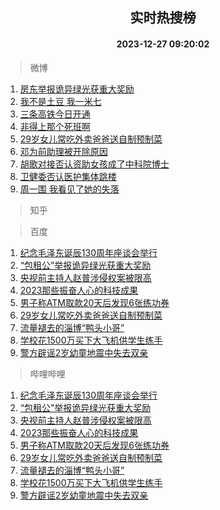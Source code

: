 <div align="center"><h2>实时热搜榜</h2><h4>2023-12-27 09:20:02</h4></div>

> 微博  

1. [房东举报诡异绿光获重大奖励](https://s.weibo.com/weibo?q=%23%E6%88%BF%E4%B8%9C%E4%B8%BE%E6%8A%A5%E8%AF%A1%E5%BC%82%E7%BB%BF%E5%85%89%E8%8E%B7%E9%87%8D%E5%A4%A7%E5%A5%96%E5%8A%B1%23&t=31&band_rank=1&Refer=top)<br />
2. [我不是土豆 我一米七](https://s.weibo.com/weibo?q=%E6%88%91%E4%B8%8D%E6%98%AF%E5%9C%9F%E8%B1%86%20%E6%88%91%E4%B8%80%E7%B1%B3%E4%B8%83&t=31&band_rank=2&Refer=top)<br />
3. [三条高铁今日开通](https://s.weibo.com/weibo?q=%23%E4%B8%89%E6%9D%A1%E9%AB%98%E9%93%81%E4%BB%8A%E6%97%A5%E5%BC%80%E9%80%9A%23&t=31&band_rank=3&Refer=top)<br />
4. [非得上那个死班啊](https://s.weibo.com/weibo?q=%E9%9D%9E%E5%BE%97%E4%B8%8A%E9%82%A3%E4%B8%AA%E6%AD%BB%E7%8F%AD%E5%95%8A&t=31&band_rank=4&Refer=top)<br />
5. [29岁女儿常吃外卖爸爸送自制预制菜](https://s.weibo.com/weibo?q=%2329%E5%B2%81%E5%A5%B3%E5%84%BF%E5%B8%B8%E5%90%83%E5%A4%96%E5%8D%96%E7%88%B8%E7%88%B8%E9%80%81%E8%87%AA%E5%88%B6%E9%A2%84%E5%88%B6%E8%8F%9C%23&t=31&band_rank=5&Refer=top)<br />
6. [邓为前助理被开除原因](https://s.weibo.com/weibo?q=%23%E9%82%93%E4%B8%BA%E5%89%8D%E5%8A%A9%E7%90%86%E8%A2%AB%E5%BC%80%E9%99%A4%E5%8E%9F%E5%9B%A0%23&t=31&band_rank=6&Refer=top)<br />
7. [胡歌对接否认资助女孩成了中科院博士](https://s.weibo.com/weibo?q=%23%E8%83%A1%E6%AD%8C%E5%AF%B9%E6%8E%A5%E5%90%A6%E8%AE%A4%E8%B5%84%E5%8A%A9%E5%A5%B3%E5%AD%A9%E6%88%90%E4%BA%86%E4%B8%AD%E7%A7%91%E9%99%A2%E5%8D%9A%E5%A3%AB%23&t=31&band_rank=7&Refer=top)<br />
8. [卫健委否认医护集体跳楼](https://s.weibo.com/weibo?q=%23%E5%8D%AB%E5%81%A5%E5%A7%94%E5%90%A6%E8%AE%A4%E5%8C%BB%E6%8A%A4%E9%9B%86%E4%BD%93%E8%B7%B3%E6%A5%BC%23&t=31&band_rank=8&Refer=top)<br />
9. [周一围 我看见了她的失落](https://s.weibo.com/weibo?q=%E5%91%A8%E4%B8%80%E5%9B%B4%20%E6%88%91%E7%9C%8B%E8%A7%81%E4%BA%86%E5%A5%B9%E7%9A%84%E5%A4%B1%E8%90%BD&t=31&band_rank=9&Refer=top)<br />

> 知乎  


> 百度  

1. [纪念毛泽东诞辰130周年座谈会举行](https://www.baidu.com/s?wd=%E7%BA%AA%E5%BF%B5%E6%AF%9B%E6%B3%BD%E4%B8%9C%E8%AF%9E%E8%BE%B0130%E5%91%A8%E5%B9%B4%E5%BA%A7%E8%B0%88%E4%BC%9A%E4%B8%BE%E8%A1%8C&sa=fyb_news&rsv_dl=fyb_news)<br />
2. [“包租公”举报诡异绿光获重大奖励](https://www.baidu.com/s?wd=%E2%80%9C%E5%8C%85%E7%A7%9F%E5%85%AC%E2%80%9D%E4%B8%BE%E6%8A%A5%E8%AF%A1%E5%BC%82%E7%BB%BF%E5%85%89%E8%8E%B7%E9%87%8D%E5%A4%A7%E5%A5%96%E5%8A%B1&sa=fyb_news&rsv_dl=fyb_news)<br />
3. [央视前主持人赵普涉侵权案被限高](https://www.baidu.com/s?wd=%E5%A4%AE%E8%A7%86%E5%89%8D%E4%B8%BB%E6%8C%81%E4%BA%BA%E8%B5%B5%E6%99%AE%E6%B6%89%E4%BE%B5%E6%9D%83%E6%A1%88%E8%A2%AB%E9%99%90%E9%AB%98&sa=fyb_news&rsv_dl=fyb_news)<br />
4. [2023那些振奋人心的科技成果](https://www.baidu.com/s?wd=2023%E9%82%A3%E4%BA%9B%E6%8C%AF%E5%A5%8B%E4%BA%BA%E5%BF%83%E7%9A%84%E7%A7%91%E6%8A%80%E6%88%90%E6%9E%9C&sa=fyb_news&rsv_dl=fyb_news)<br />
5. [男子称ATM取款20天后发现6张练功券](https://www.baidu.com/s?wd=%E7%94%B7%E5%AD%90%E7%A7%B0ATM%E5%8F%96%E6%AC%BE20%E5%A4%A9%E5%90%8E%E5%8F%91%E7%8E%B06%E5%BC%A0%E7%BB%83%E5%8A%9F%E5%88%B8&sa=fyb_news&rsv_dl=fyb_news)<br />
6. [29岁女儿常吃外卖爸爸送自制预制菜](https://www.baidu.com/s?wd=29%E5%B2%81%E5%A5%B3%E5%84%BF%E5%B8%B8%E5%90%83%E5%A4%96%E5%8D%96%E7%88%B8%E7%88%B8%E9%80%81%E8%87%AA%E5%88%B6%E9%A2%84%E5%88%B6%E8%8F%9C&sa=fyb_news&rsv_dl=fyb_news)<br />
7. [流量褪去的淄博“鸭头小哥”](https://www.baidu.com/s?wd=%E6%B5%81%E9%87%8F%E8%A4%AA%E5%8E%BB%E7%9A%84%E6%B7%84%E5%8D%9A%E2%80%9C%E9%B8%AD%E5%A4%B4%E5%B0%8F%E5%93%A5%E2%80%9D&sa=fyb_news&rsv_dl=fyb_news)<br />
8. [学校花1500万买下大飞机供学生练手](https://www.baidu.com/s?wd=%E5%AD%A6%E6%A0%A1%E8%8A%B11500%E4%B8%87%E4%B9%B0%E4%B8%8B%E5%A4%A7%E9%A3%9E%E6%9C%BA%E4%BE%9B%E5%AD%A6%E7%94%9F%E7%BB%83%E6%89%8B&sa=fyb_news&rsv_dl=fyb_news)<br />
9. [警方辟谣2岁幼童地震中失去双亲](https://www.baidu.com/s?wd=%E8%AD%A6%E6%96%B9%E8%BE%9F%E8%B0%A32%E5%B2%81%E5%B9%BC%E7%AB%A5%E5%9C%B0%E9%9C%87%E4%B8%AD%E5%A4%B1%E5%8E%BB%E5%8F%8C%E4%BA%B2&sa=fyb_news&rsv_dl=fyb_news)<br />

> 哔哩哔哩  

1. [纪念毛泽东诞辰130周年座谈会举行](https://www.baidu.com/s?wd=%E7%BA%AA%E5%BF%B5%E6%AF%9B%E6%B3%BD%E4%B8%9C%E8%AF%9E%E8%BE%B0130%E5%91%A8%E5%B9%B4%E5%BA%A7%E8%B0%88%E4%BC%9A%E4%B8%BE%E8%A1%8C&sa=fyb_news&rsv_dl=fyb_news)<br />
2. [“包租公”举报诡异绿光获重大奖励](https://www.baidu.com/s?wd=%E2%80%9C%E5%8C%85%E7%A7%9F%E5%85%AC%E2%80%9D%E4%B8%BE%E6%8A%A5%E8%AF%A1%E5%BC%82%E7%BB%BF%E5%85%89%E8%8E%B7%E9%87%8D%E5%A4%A7%E5%A5%96%E5%8A%B1&sa=fyb_news&rsv_dl=fyb_news)<br />
3. [央视前主持人赵普涉侵权案被限高](https://www.baidu.com/s?wd=%E5%A4%AE%E8%A7%86%E5%89%8D%E4%B8%BB%E6%8C%81%E4%BA%BA%E8%B5%B5%E6%99%AE%E6%B6%89%E4%BE%B5%E6%9D%83%E6%A1%88%E8%A2%AB%E9%99%90%E9%AB%98&sa=fyb_news&rsv_dl=fyb_news)<br />
4. [2023那些振奋人心的科技成果](https://www.baidu.com/s?wd=2023%E9%82%A3%E4%BA%9B%E6%8C%AF%E5%A5%8B%E4%BA%BA%E5%BF%83%E7%9A%84%E7%A7%91%E6%8A%80%E6%88%90%E6%9E%9C&sa=fyb_news&rsv_dl=fyb_news)<br />
5. [男子称ATM取款20天后发现6张练功券](https://www.baidu.com/s?wd=%E7%94%B7%E5%AD%90%E7%A7%B0ATM%E5%8F%96%E6%AC%BE20%E5%A4%A9%E5%90%8E%E5%8F%91%E7%8E%B06%E5%BC%A0%E7%BB%83%E5%8A%9F%E5%88%B8&sa=fyb_news&rsv_dl=fyb_news)<br />
6. [29岁女儿常吃外卖爸爸送自制预制菜](https://www.baidu.com/s?wd=29%E5%B2%81%E5%A5%B3%E5%84%BF%E5%B8%B8%E5%90%83%E5%A4%96%E5%8D%96%E7%88%B8%E7%88%B8%E9%80%81%E8%87%AA%E5%88%B6%E9%A2%84%E5%88%B6%E8%8F%9C&sa=fyb_news&rsv_dl=fyb_news)<br />
7. [流量褪去的淄博“鸭头小哥”](https://www.baidu.com/s?wd=%E6%B5%81%E9%87%8F%E8%A4%AA%E5%8E%BB%E7%9A%84%E6%B7%84%E5%8D%9A%E2%80%9C%E9%B8%AD%E5%A4%B4%E5%B0%8F%E5%93%A5%E2%80%9D&sa=fyb_news&rsv_dl=fyb_news)<br />
8. [学校花1500万买下大飞机供学生练手](https://www.baidu.com/s?wd=%E5%AD%A6%E6%A0%A1%E8%8A%B11500%E4%B8%87%E4%B9%B0%E4%B8%8B%E5%A4%A7%E9%A3%9E%E6%9C%BA%E4%BE%9B%E5%AD%A6%E7%94%9F%E7%BB%83%E6%89%8B&sa=fyb_news&rsv_dl=fyb_news)<br />
9. [警方辟谣2岁幼童地震中失去双亲](https://www.baidu.com/s?wd=%E8%AD%A6%E6%96%B9%E8%BE%9F%E8%B0%A32%E5%B2%81%E5%B9%BC%E7%AB%A5%E5%9C%B0%E9%9C%87%E4%B8%AD%E5%A4%B1%E5%8E%BB%E5%8F%8C%E4%BA%B2&sa=fyb_news&rsv_dl=fyb_news)<br />
